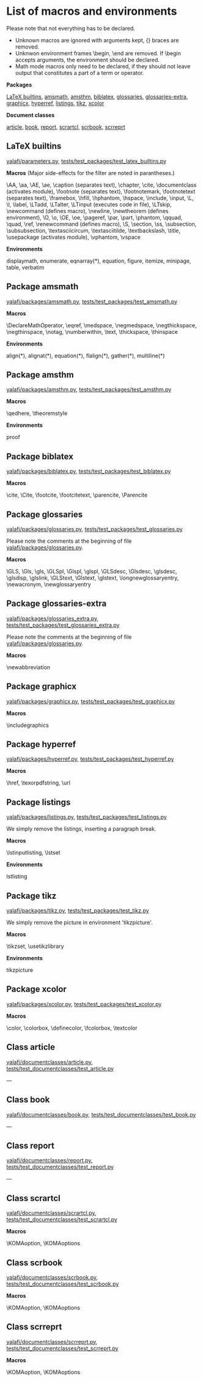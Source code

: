 
# List of macros and environments

Please note that not everything has to be declared.

- Unknown macros are ignored with arguments kept, {} braces are removed.
- Unknwon environment frames \\begin, \\end are removed.
  If \\begin accepts arguments, the environment should be declared.
- Math mode macros only need to be declared, if they should not leave
  output that constitutes a part of a term or operator.

**Packages**

[LaTeX builtins](#latex-builtins),
[amsmath](#package-amsmath),
[amsthm](#package-amsthm),
[biblatex](#package-biblatex),
[glossaries](#package-glossaries),
[glossaries-extra](#package-glossaries-extra),
[graphicx](#package-graphicx),
[hyperref](#package-hyperref),
[listings](#package-listings),
[tikz](#package-tikz),
[xcolor](#package-xcolor)

**Document classes**

[article](#class-article),
[book](#class-book),
[report](#class-report),
[scrartcl](#class-scrartcl),
[scrbook](#class-scrbook),
[scrreprt](#class-scrreprt)


## LaTeX builtins

[yalafi/parameters.py](yalafi/parameters.py),
[tests/test\_packages/test\_latex\_builtins.py](tests/test_packages/test_latex_builtins.py)

**Macros**
(Major side-effects for the filter are noted in parantheses.)

\\AA,
\\aa,
\\AE,
\\ae,
\\caption (separates text),
\\chapter,
\\cite,
\\documentclass (activates module),
\\footnote (separates text),
\\footnotemark,
\\footnotetext (separates text),
\\framebox,
\\hfill,
\\hphantom,
\\hspace,
\\include,
\\input,
\\L,
\\l,
\\label,
\\LTadd,
\\LTalter,
\\LTinput (executes code in file),
\\LTskip,
\\newcommand (defines macro),
\\newline,
\\newtheorem (defines environment),
\\O,
\\o,
\\OE,
\\oe,
\\pageref,
\\par,
\\part,
\\phantom,
\\qquad,
\\quad,
\\ref,
\\renewcommand (defines macro),
\\S,
\\section,
\\ss,
\\subsection,
\\subsubsection,
\\textasciicircum,
\\textasciitilde,
\\textbackslash,
\\title,
\\usepackage (activates module),
\\vphantom,
\\vspace

**Environments**

displaymath,
enumerate,
eqnarray(\*),
equation,
figure,
itemize,
minipage,
table,
verbatim


## Package amsmath

[yalafi/packages/amsmath.py](yalafi/packages/amsmath.py),
[tests/test\_packages/test\_amsmath.py](tests/test_packages/test_amsmath.py)

**Macros**

\\DeclareMathOperator,
\\eqref,
\\medspace,
\\negmedspace,
\\negthickspace,
\\negthinspace,
\\notag,
\\numberwithin,
\\text,
\\thickspace,
\\thinspace

**Environments**

align(\*),
alignat(\*),
equation(\*),
flalign(\*),
gather(\*),
multiline(\*)


## Package amsthm

[yalafi/packages/amsthm.py](yalafi/packages/amsthm.py),
[tests/test\_packages/test\_amsthm.py](tests/test_packages/test_amsthm.py)

**Macros**

\\qedhere,
\\theoremstyle

**Environments**

proof


## Package biblatex

[yalafi/packages/biblatex.py](yalafi/packages/biblatex.py),
[tests/test\_packages/test\_biblatex.py](tests/test_packages/test_biblatex.py)

**Macros**

\\cite,
\\Cite,
\\footcite,
\\footcitetext,
\\parencite,
\\Parencite


## Package glossaries

[yalafi/packages/glossaries.py](yalafi/packages/glossaries.py),
[tests/test\_packages/test\_glossaries.py](tests/test_packages/test_glossaries.py)

Please note the comments at the beginning of file
[yalafi/packages/glossaries.py](yalafi/packages/glossaries.py).

**Macros**

\\GLS,
\\Gls,
\\gls,
\\GLSpl,
\\Glspl,
\\glspl,
\\GLSdesc,
\\Glsdesc,
\\glsdesc,
\\glsdisp,
\\glslink,
\\GLStext,
\\Glstext,
\\glstext,
\\longnewglossaryentry,
\\newacronym,
\\newglossaryentry


## Package glossaries-extra

[yalafi/packages/glossaries\_extra.py](yalafi/packages/glossaries_extra.py),
[tests/test\_packages/test\_glossaries\_extra.py](tests/test_packages/test_glossaries_extra.py)

Please note the comments at the beginning of file
[yalafi/packages/glossaries.py](yalafi/packages/glossaries.py).

**Macros**

\\newabbreviation


## Package graphicx

[yalafi/packages/graphicx.py](yalafi/packages/graphicx.py),
[tests/test\_packages/test\_graphicx.py](tests/test_packages/test_graphicx.py)

**Macros**

\\includegraphics


## Package hyperref

[yalafi/packages/hyperref.py](yalafi/packages/hyperref.py),
[tests/test\_packages/test\_hyperref.py](tests/test_packages/test_hyperref.py)

**Macros**

\\href,
\\texorpdfstring,
\\url


## Package listings

[yalafi/packages/listings.py](yalafi/packages/listings.py),
[tests/test\_packages/test\_listings.py](tests/test_packages/test_listings.py)

We simply remove the listings, inserting a paragraph break.

**Macros**

\\lstinputlisting,
\\lstset

**Environments**

lstlisting


## Package tikz

[yalafi/packages/tikz.py](yalafi/packages/tikz.py),
[tests/test\_packages/test\_tikz.py](tests/test_packages/test_tikz.py)

We simply remove the picture in environment 'tikzpicture'.

**Macros**

\\tikzset,
\\usetikzlibrary

**Environments**

tikzpicture


## Package xcolor

[yalafi/packages/xcolor.py](yalafi/packages/xcolor.py),
[tests/test\_packages/test\_xcolor.py](tests/test_packages/test_xcolor.py)

**Macros**

\\color,
\\colorbox,
\\definecolor,
\\fcolorbox,
\\textcolor


## Class article

[yalafi/documentclasses/article.py](yalafi/documentclasses/article.py),
[tests/test\_documentclasses/test\_article.py](tests/test_documentclasses/test_article.py)

&mdash;


## Class book

[yalafi/documentclasses/book.py](yalafi/documentclasses/book.py),
[tests/test\_documentclasses/test\_book.py](tests/test_documentclasses/test_book.py)

&mdash;


## Class report

[yalafi/documentclasses/report.py](yalafi/documentclasses/report.py),
[tests/test\_documentclasses/test\_report.py](tests/test_documentclasses/test_report.py)

&mdash;


## Class scrartcl

[yalafi/documentclasses/scrartcl.py](yalafi/documentclasses/scrartcl.py),
[tests/test\_documentclasses/test\_scrartcl.py](tests/test_documentclasses/test_scrartcl.py)

**Macros**

\\KOMAoption,
\\KOMAoptions


## Class scrbook

[yalafi/documentclasses/scrbook.py](yalafi/documentclasses/scrbook.py),
[tests/test\_documentclasses/test\_scrbook.py](tests/test_documentclasses/test_scrbook.py)

**Macros**

\\KOMAoption,
\\KOMAoptions


## Class scrreprt

[yalafi/documentclasses/scrreprt.py](yalafi/documentclasses/scrreprt.py),
[tests/test\_documentclasses/test\_scrreprt.py](tests/test_documentclasses/test_scrreprt.py)

**Macros**

\\KOMAoption,
\\KOMAoptions

